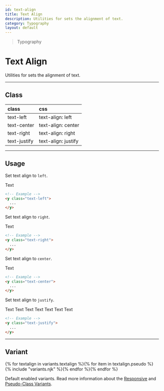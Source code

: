 ```yaml
---
id: text-align
title: Text Align
description: Utilities for sets the alignment of text.
category: Typography
layout: default
---
```


> Typography

# Text Align

Utilities for sets the alignment of text.

---

## Class

| <span class="px-3 py-1 text-white (dark)text-charcoal-100 bg-charcoal-100 (dark)bg-gray-600 rounded-full">class</span> | <span class="px-3 py-1 text-white (dark)text-charcoal-100 bg-charcoal-100 (dark)bg-gray-600 rounded-full">css</span> |
|:--|:--|
| text-left | text-align: left |
| text-center | text-align: center |
| text-right | text-align: right |
| text-justify | text-align: justify |

---

## Usage

Set text align to `left`.

<y class="my-2 mx-auto w-64">
  <y class="w-56 h-32 p-4 bg-gray-300">
    <y class="text-4xl text-left">
      Text
    </y>
  </y>
</y>

```html
<!-- Example -->
<y class="text-left">
  ...
</y>
```

Set text align to `right`.

<y class="my-2 mx-auto w-64">
  <y class="w-56 h-32 p-4 bg-gray-300">
    <y class="text-4xl text-right">
      Text
    </y>
  </y>
</y>

```html
<!-- Example -->
<y class="text-right">
  ...
</y>
```

Set text align to `center`.

<y class="my-2 mx-auto w-64">
  <y class="w-56 h-32 p-4 bg-gray-300">
    <y class="text-4xl text-center">
    Text
    </y>
  </y>
</y>

```html
<!-- Example -->
<y class="text-center">
  ...
</y>
```

Set text align to `justify`.

<y class="my-2 mx-auto w-64">
  <y class="w-56 h-32 p-4 bg-gray-300">
    <y class="text-2xl text-justify">
      Text Text Text Text Text Text Text
    </y>
  </y>
</y>

```html
<!-- Example -->
<y class="text-justify">
  ...
</y>
```

---

## Variant

<y class="flex flex-gap-2 flex-wrap justify-start items-center">{% for textalign in variants.textalign %}{% for item in textalign.pseudo %}{% include "variants.njk" %}{% endfor %}{% endfor %}</y>

Default enabled variants. Read more information about the [Responsive](/responsive) and [Pseudo-Class Variants](/pseudo-class-variants/).